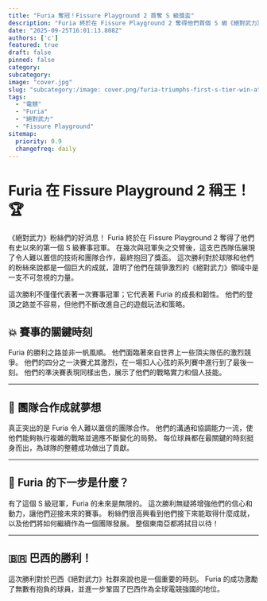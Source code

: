 ```yaml
---
title: "Furia 奪冠！Fissure Playground 2 首奪 S 級獎盃"
description: "Furia 終於在 Fissure Playground 2 奪得他們首個 S 級《絕對武力》獎盃，創下重要里程碑。"
date: "2025-09-25T16:01:13.808Z"
authors: ['c']
featured: true
draft: false
pinned: false
category:
subcategory:
image: "cover.jpg"
slug: "subcategory:/image: cover.png/furia-triumphs-first-s-tier-win-at-fissure-playground-2"
tags:
  - "電競"
  - "Furia"
  - "絕對武力"
  - "Fissure Playground"
sitemap:
  priority: 0.9
  changefreq: daily
---
```

# Furia 在 Fissure Playground 2 稱王！🏆

《絕對武力》粉絲們的好消息！ Furia 終於在 Fissure Playground 2 奪得了他們有史以來的第一個 S 級賽事冠軍。 在幾次與冠軍失之交臂後，這支巴西隊伍展現了令人難以置信的技術和團隊合作，最終抱回了獎盃。 這次勝利對於球隊和他們的粉絲來說都是一個巨大的成就，證明了他們在競爭激烈的《絕對武力》領域中是一支不可忽視的力量。

這次勝利不僅僅代表著一次賽事冠軍；它代表著 Furia 的成長和韌性。 他們的登頂之路並不容易，但他們不斷改進自己的遊戲玩法和策略。

## 💥 賽事的關鍵時刻

Furia 的勝利之路並非一帆風順。 他們面臨著來自世界上一些頂尖隊伍的激烈競爭。 他們的四分之一決賽尤其激烈，在一場扣人心弦的系列賽中進行到了最後一刻。 他們的準決賽表現同樣出色，展示了他們的戰略實力和個人技能。

---

## 💪 團隊合作成就夢想

真正突出的是 Furia 令人難以置信的團隊合作。 他們的溝通和協調能力一流，使他們能夠執行複雜的戰略並適應不斷變化的局勢。 每位球員都在最關鍵的時刻挺身而出，為球隊的整體成功做出了貢獻。

---

## 🎉 Furia 的下一步是什麼？

有了這個 S 級冠軍，Furia 的未來是無限的。 這次勝利無疑將增強他們的信心和動力，讓他們迎接未來的賽事。 粉絲們很高興看到他們接下來能取得什麼成就，以及他們將如何繼續作為一個團隊發展。 整個東南亞都將拭目以待！

---

## 🇧🇷 巴西的勝利！

這次勝利對於巴西《絕對武力》社群來說也是一個重要的時刻。 Furia 的成功激勵了無數有抱負的球員，並進一步鞏固了巴西作為全球電競強國的地位。